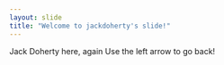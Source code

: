 ```yaml
---
layout: slide
title: "Welcome to jackdoherty's slide!"
---
```

Jack Doherty here, again
Use the left arrow to go back!

